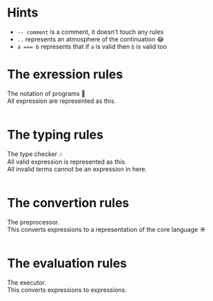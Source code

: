 # Hints

- `-- comment` is a comment, it doesn't touch any rules
- `..` represents an atmosphere of the continuation :joy:
- `a === b` represents that if `a` is valid then `b` is valid too

<!--TODO
# The core language rules
-->

# The exression rules
The notation of programs :notebook:  
All expression are represented as this.

```
```


# The typing rules
The type checker :notes:  
All valid expression is represented as this.  
All invalid terms cannot be an expression in here.

```
```


# The convertion rules
The preprocessor.  
This converts expressions to a representation of the core language :sunny:

```
```


# The evaluation rules
The executor.  
This converts expressions to expressions.

```
```
